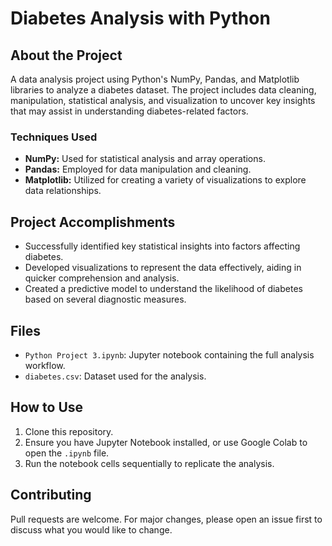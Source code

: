 # Diabetes Analysis with Python

## About the Project
A data analysis project using Python's NumPy, Pandas, and Matplotlib libraries to analyze a diabetes dataset. The project includes data cleaning, manipulation, statistical analysis, and visualization to uncover key insights that may assist in understanding diabetes-related factors.


### Techniques Used
- **NumPy:** Used for statistical analysis and array operations.
- **Pandas:** Employed for data manipulation and cleaning.
- **Matplotlib:** Utilized for creating a variety of visualizations to explore data relationships.

## Project Accomplishments
- Successfully identified key statistical insights into factors affecting diabetes.
- Developed visualizations to represent the data effectively, aiding in quicker comprehension and analysis.
- Created a predictive model to understand the likelihood of diabetes based on several diagnostic measures.

## Files
- `Python Project 3.ipynb`: Jupyter notebook containing the full analysis workflow.
- `diabetes.csv`: Dataset used for the analysis.

## How to Use
1. Clone this repository.
2. Ensure you have Jupyter Notebook installed, or use Google Colab to open the `.ipynb` file.
3. Run the notebook cells sequentially to replicate the analysis.

## Contributing
Pull requests are welcome. For major changes, please open an issue first to discuss what you would like to change.

